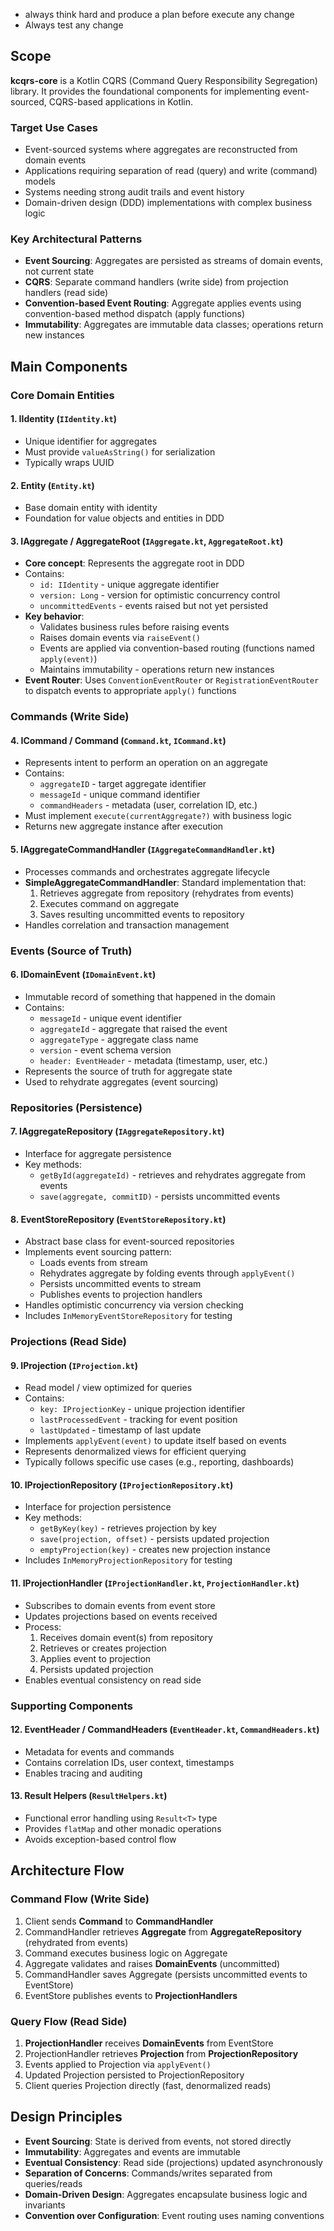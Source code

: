 - always think hard and produce a plan before execute any change
- Always test any change

## Scope

**kcqrs-core** is a Kotlin CQRS (Command Query Responsibility Segregation) library.
It provides the foundational components for implementing event-sourced, CQRS-based applications in Kotlin.

### Target Use Cases
- Event-sourced systems where aggregates are reconstructed from domain events
- Applications requiring separation of read (query) and write (command) models
- Systems needing strong audit trails and event history
- Domain-driven design (DDD) implementations with complex business logic

### Key Architectural Patterns
- **Event Sourcing**: Aggregates are persisted as streams of domain events, not current state
- **CQRS**: Separate command handlers (write side) from projection handlers (read side)
- **Convention-based Event Routing**: Aggregate applies events using convention-based method dispatch (apply functions)
- **Immutability**: Aggregates are immutable data classes; operations return new instances

## Main Components

### Core Domain Entities

#### 1. **IIdentity** (`IIdentity.kt`)
- Unique identifier for aggregates
- Must provide `valueAsString()` for serialization
- Typically wraps UUID

#### 2. **Entity** (`Entity.kt`)
- Base domain entity with identity
- Foundation for value objects and entities in DDD

#### 3. **IAggregate / AggregateRoot** (`IAggregate.kt`, `AggregateRoot.kt`)
- **Core concept**: Represents the aggregate root in DDD
- Contains:
  - `id: IIdentity` - unique aggregate identifier
  - `version: Long` - version for optimistic concurrency control
  - `uncommittedEvents` - events raised but not yet persisted
- **Key behavior**:
  - Validates business rules before raising events
  - Raises domain events via `raiseEvent()`
  - Events are applied via convention-based routing (functions named `apply(event)`)
  - Maintains immutability - operations return new instances
- **Event Router**: Uses `ConventionEventRouter` or `RegistrationEventRouter` to dispatch events to appropriate `apply()` functions

### Commands (Write Side)

#### 4. **ICommand / Command** (`Command.kt`, `ICommand.kt`)
- Represents intent to perform an operation on an aggregate
- Contains:
  - `aggregateID` - target aggregate identifier
  - `messageId` - unique command identifier
  - `commandHeaders` - metadata (user, correlation ID, etc.)
- Must implement `execute(currentAggregate?)` with business logic
- Returns new aggregate instance after execution

#### 5. **IAggregateCommandHandler** (`IAggregateCommandHandler.kt`)
- Processes commands and orchestrates aggregate lifecycle
- **SimpleAggregateCommandHandler**: Standard implementation that:
  1. Retrieves aggregate from repository (rehydrates from events)
  2. Executes command on aggregate
  3. Saves resulting uncommitted events to repository
- Handles correlation and transaction management

### Events (Source of Truth)

#### 6. **IDomainEvent** (`IDomainEvent.kt`)
- Immutable record of something that happened in the domain
- Contains:
  - `messageId` - unique event identifier
  - `aggregateId` - aggregate that raised the event
  - `aggregateType` - aggregate class name
  - `version` - event schema version
  - `header: EventHeader` - metadata (timestamp, user, etc.)
- Represents the source of truth for aggregate state
- Used to rehydrate aggregates (event sourcing)

### Repositories (Persistence)

#### 7. **IAggregateRepository** (`IAggregateRepository.kt`)
- Interface for aggregate persistence
- Key methods:
  - `getById(aggregateId)` - retrieves and rehydrates aggregate from events
  - `save(aggregate, commitID)` - persists uncommitted events

#### 8. **EventStoreRepository** (`EventStoreRepository.kt`)
- Abstract base class for event-sourced repositories
- Implements event sourcing pattern:
  - Loads events from stream
  - Rehydrates aggregate by folding events through `applyEvent()`
  - Persists uncommitted events to stream
  - Publishes events to projection handlers
- Handles optimistic concurrency via version checking
- Includes `InMemoryEventStoreRepository` for testing

### Projections (Read Side)

#### 9. **IProjection** (`IProjection.kt`)
- Read model / view optimized for queries
- Contains:
  - `key: IProjectionKey` - unique projection identifier
  - `lastProcessedEvent` - tracking for event position
  - `lastUpdated` - timestamp of last update
- Implements `applyEvent(event)` to update itself based on events
- Represents denormalized views for efficient querying
- Typically follows specific use cases (e.g., reporting, dashboards)

#### 10. **IProjectionRepository** (`IProjectionRepository.kt`)
- Interface for projection persistence
- Key methods:
  - `getByKey(key)` - retrieves projection by key
  - `save(projection, offset)` - persists updated projection
  - `emptyProjection(key)` - creates new projection instance
- Includes `InMemoryProjectionRepository` for testing

#### 11. **IProjectionHandler** (`IProjectionHandler.kt`, `ProjectionHandler.kt`)
- Subscribes to domain events from event store
- Updates projections based on events received
- Process:
  1. Receives domain event(s) from repository
  2. Retrieves or creates projection
  3. Applies event to projection
  4. Persists updated projection
- Enables eventual consistency on read side

### Supporting Components

#### 12. **EventHeader / CommandHeaders** (`EventHeader.kt`, `CommandHeaders.kt`)
- Metadata for events and commands
- Contains correlation IDs, user context, timestamps
- Enables tracing and auditing

#### 13. **Result Helpers** (`ResultHelpers.kt`)
- Functional error handling using `Result<T>` type
- Provides `flatMap` and other monadic operations
- Avoids exception-based control flow

## Architecture Flow

### Command Flow (Write Side)
1. Client sends **Command** to **CommandHandler**
2. CommandHandler retrieves **Aggregate** from **AggregateRepository** (rehydrated from events)
3. Command executes business logic on Aggregate
4. Aggregate validates and raises **DomainEvents** (uncommitted)
5. CommandHandler saves Aggregate (persists uncommitted events to EventStore)
6. EventStore publishes events to **ProjectionHandlers**

### Query Flow (Read Side)
1. **ProjectionHandler** receives **DomainEvents** from EventStore
2. ProjectionHandler retrieves **Projection** from **ProjectionRepository**
3. Events applied to Projection via `applyEvent()`
4. Updated Projection persisted to ProjectionRepository
5. Client queries Projection directly (fast, denormalized reads)

## Design Principles

- **Event Sourcing**: State is derived from events, not stored directly
- **Immutability**: Aggregates and events are immutable
- **Eventual Consistency**: Read side (projections) updated asynchronously
- **Separation of Concerns**: Commands/writes separated from queries/reads
- **Domain-Driven Design**: Aggregates encapsulate business logic and invariants
- **Convention over Configuration**: Event routing uses naming conventions
